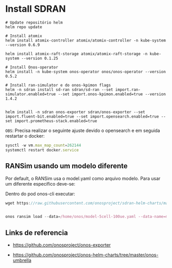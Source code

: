 # Install SDRAN

```docker
# Update repositório helm
helm repo update

# Install atomix
helm install atomix-controller atomix/atomix-controller -n kube-system --version 0.6.9

helm install atomix-raft-storage atomix/atomix-raft-storage -n kube-system --version 0.1.25

# Install Onos-operator
helm install -n kube-system onos-operator onos/onos-operator --version 0.5.2

# Install ran-simulator e do onos-kpimon flags
helm -n sdran install sd-ran sdran/sd-ran --set import.ran-simulator.enabled=true --set import.onos-kpimon.enabled=true --version 1.4.2


helm install -n sdran onos-exporter sdran/onos-exporter --set import.fluent-bit.enabled=true --set import.opensearch.enabled=true --set import.prometheus-stack.enabled=true
```

`OBS`: Precisa realizar o seguinte ajuste devido o opensearch e em seguida restartar o docker:
```js
sysctl -w vm.max_map_count=262144
systemctl restart docker.service
```

## RANSim usando um modelo diferente 

Por default, o RANSim usa o model.yaml como arquivo modelo. Para usar um diferente específico deve-se:

Dentro do pod onos-cli executar:
```js
wget https://raw.githubusercontent.com/onosproject/sdran-helm-charts/master/ran-simulator/files/model/model-5cell-100ue.yaml


onos ransim load --data=/home/onos/model-5cell-100ue.yaml --data-name=model-5cell-100ue.yaml
```


## Links de referencia
- https://github.com/onosproject/onos-exporter

- https://github.com/onosproject/onos-helm-charts/tree/master/onos-umbrella
